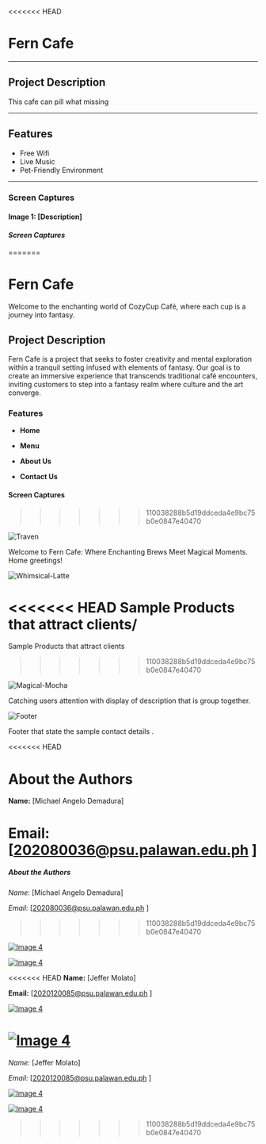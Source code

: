 <<<<<<< HEAD
# Fern Cafe
***
## Project Description
This cafe can pill what missing
***
## Features
- Free Wifi
- Live Music
- Pet-Friendly Environment
***
### Screen Captures

#### Image 1: [Description]

#### *Screen Captures*
=======
# **Fern Cafe**

Welcome to the enchanting world of CozyCup Café, where each cup is a journey into fantasy.

## **Project Description**

Fern Cafe is a project that seeks to foster creativity and mental exploration within a tranquil setting infused with elements of fantasy.  Our goal is to create an immersive experience that transcends traditional café encounters, inviting customers to step into a fantasy realm where culture and the art converge.


### **Features**

- **Home** 

- **Menu** 

- **About Us**

- **Contact Us**


#### **Screen Captures**
>>>>>>> 110038288b5d19ddceda4e9bc75b0e0847e40470

![Traven](Home.png)

Welcome to Fern Cafe: Where Enchanting Brews Meet Magical Moments. Home greetings!

![Whimsical-Latte](Product1.png)

<<<<<<< HEAD
Sample Products that attract clients/
=======
Sample Products that attract clients
>>>>>>> 110038288b5d19ddceda4e9bc75b0e0847e40470

![Magical-Mocha](Product2.png)

Catching users attention with display of description that is group together.

![Footer](footer.png)

Footer that state the sample contact details .

<<<<<<< HEAD
# About the Authors



**Name:** [Michael Angelo Demadura]

**Email:** [202080036@psu.palawan.edu.ph ]
=======
##### **About the Authors**

*Name:* [Michael Angelo Demadura]

*Email:* [202080036@psu.palawan.edu.ph ]
>>>>>>> 110038288b5d19ddceda4e9bc75b0e0847e40470

[![Image 4](Facebook.png)](https://web.facebook.com/michaelangelo.demadura.7)

[![Image 4](Github.png)](https://github.com/gelobe391)

<<<<<<< HEAD
**Name:** [Jeffer Molato]

**Email:** [2020120085@psu.palawan.edu.ph ]

[![Image 4](Facebook.png)](https://web.facebook.com/jeffzoya)

[![Image 4](Github.png)](https://github.com/Xcaliburr-AT)
=======
*Name:* [Jeffer Molato]

*Email:* [2020120085@psu.palawan.edu.ph ]

[![Image 4](Facebook.png)](https://web.facebook.com/jeffzoya)

[![Image 4](Github.png)](https://github.com/Xcaliburr-AT)
>>>>>>> 110038288b5d19ddceda4e9bc75b0e0847e40470
